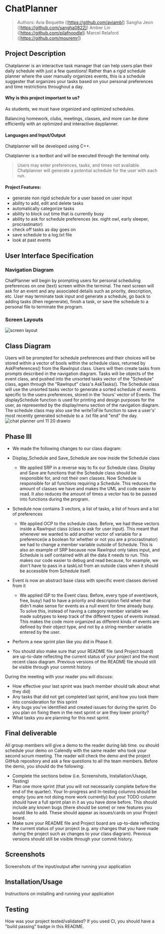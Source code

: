  # ChatPlanner
  > Authors: 
  >Avia Bequette ([https://github.com/aviamb])
  >Sangha Jeon ([https://github.com/sangha0822])
  >Amber Lin ([https://github.com/pilafnoodle])
  >Marcel Relaford ([https://github.com/mouremr])

## Project Description

Chatplanner is an interactive task manager that can help users plan their daily schedule with just a few questions! Rather than a rigid schedule planner where the user manually organizes events, this is a schedule suggester that organizes your tasks based on your personal preferences and time restrictions throughout a day. 

#### Why is this project important to us? 
  As students, we must have organized and optimized schedules. 

  Balancing homework, clubs, meetings, classes, and more can be done efficiently with an optimized and interactive dayplanner.

#### Languages and Input/Output
  Chatplanner will be developed using C++.

  Chatplanner is a textbot and will be executed through the terminal only.

  >Users may enter preferences, tasks, and times not available. Chatplanner will generate a potential schedule for the user with each run.

#### Project Features:
 * generate non rigid schedule for a user based on user input
 * ability to add, edit and delete tasks
 * automatically categorize tasks
 * ability to block out time that is currently busy
 * ability to ask for schedule preferences (ex. night owl, early sleeper, procrastinator)
 * check off tasks as day goes on
 * save schedule to a log.txt file
 * look at past events

## User Interface Specification

### Navigation Diagram
ChatPlanner will begin by prompting users for personal scheduling preferences on one (text) screen within the terminal. The next screen will ask for an event and any associated details such as priority, description, etc. User may terminate task input and generate a schedule, go back to adding tasks (then regenerate), finish a task, or save the schedule to a personal file to terminate the program. 

### Screen Layouts
 ![screen layout](https://github.com/cs100/final-project-alin157-mrela001-abequ001-sjeon065/assets/117532511/1235e14d-0b64-45bd-b6b6-eb39394dafec)

## Class Diagram
Users will be prompted for schedule preferences and their choices will be stored within a vector of bools within the schedule class, returned by AskPreferences() from the RawInput class. Users will then create tasks from prompts described in the navigation diagram. Tasks will be objects of the event class, and pushed into the unsorted tasks vector of the "Schedule" class, again through the "RawInput" class's AskTasks(). The Schedule class will use the unsorted tasks vector to generate a sorted schedule of events specific to the users preferences, stored in the 'hours' vector of Events. The displaySchedule function is used for printing and design purposes for the user, as represented by the display/menu section of the navigation diagram. The schedule class may also use the writeToFile function to save a user's' most recently generated schedule to a .txt file and "end" the day. ![chat planner uml 11 20 drawio](https://github.com/cs100/final-project-alin157-mrela001-abequ001-sjeon065/assets/116844248/2a3a41c0-ae67-4e2f-a60f-5ccd3f6fe021)


 
  ## Phase III
  * We made the following changes to our class diagram:
  * Display_Schedule and Save_Schedule are now inside the Schedule class
     * We applied SRP in a reverse way to fix our Schedule class. Display and Save are functions that the Schedule class should be responsible for, and not their own classes. Now Schedule is responsible for all functions requiring a Schedule. This reduces the amount of classes we have and makes the UML and code easier to read. It also reduces the amount of times a vector has to be passed into functions during the program.
  * Schedule now contains 3 vectors, a list of tasks, a list of hours and a list of preferences
     * We applied OCP to the schedule class. Before, we had these vectors inside a RawInput class (class to ask for user input). This meant that whenever we wanted to add another vector of variable for a preference(ie a boolean for whether or not you are a procrastinator) we had to change a member variable outside of Schedule. This is also an example of SRP because now RawInput only takes input, and Schedule is self contained with all the data it needs to run. This makes our code easier to debug and read because, for example, we don't have to pass in a taskList from an outside class when it should be accessible from Schedule itself.
  * Event is now an abstract base class with specific event classes derived from it
     * We applied ISP to the Event class. Before, every type of event(work, free, busy) had to have a priority and description field when that didn't make sense for events as a null event for time already busy. To solve this, instead of having a category member variable we made subtypes to keep track of the different types of events instead. This makes the code more organized as different kinds of events are defined by their object type, and not by a string member variable entered by the user.
     
  * Perform a new sprint plan like you did in Phase II.
  * You should also make sure that your README file (and Project board) are up-to-date reflecting the current status of your project and the most recent class diagram. Previous versions of the README file should still be visible through your commit history.
 
 During the meeting with your reader you will discuss: 
  * How effective your last sprint was (each member should talk about what they did)
  * Any tasks that did not get completed last sprint, and how you took them into consideration for this sprint
  * Any bugs you've identified and created issues for during the sprint. Do you plan on fixing them in the next sprint or are they lower priority?
  * What tasks you are planning for this next sprint.

 
  ## Final deliverable
  All group members will give a demo to the reader during lab time. ou should schedule your demo on Calendly with the same reader who took your second scrum meeting. The reader will check the demo and the project GitHub repository and ask a few questions to all the team members. 
  Before the demo, you should do the following:
  * Complete the sections below (i.e. Screenshots, Installation/Usage, Testing)
  * Plan one more sprint (that you will not necessarily complete before the end of the quarter). Your In-progress and In-testing columns should be empty (you are not doing more work currently) but your TODO column should have a full sprint plan in it as you have done before. This should include any known bugs (there should be some) or new features you would like to add. These should appear as issues/cards on your Project board.
  * Make sure your README file and Project board are up-to-date reflecting the current status of your project (e.g. any changes that you have made during the project such as changes to your class diagram). Previous versions should still be visible through your commit history. 
 
 ## Screenshots
  Screenshots of the input/output after running your application
 ## Installation/Usage
  Instructions on installing and running your application
 ## Testing
  How was your project tested/validated? If you used CI, you should have a "build passing" badge in this README.
 
